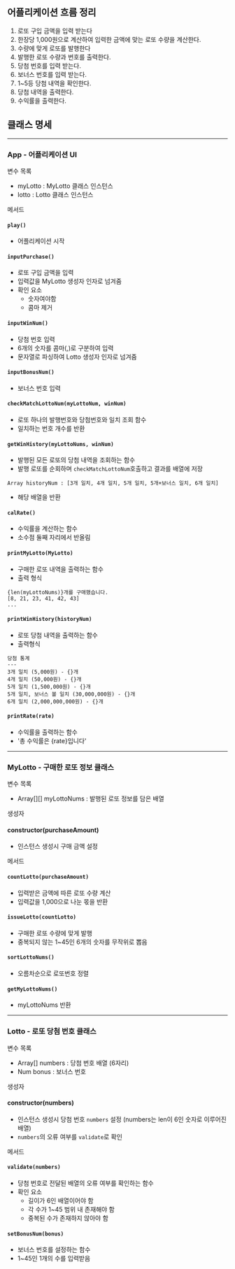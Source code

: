 ## 어플리케이션 흐름 정리
1. 로또 구입 금액을 입력 받는다
2. 한장당 1,000원으로 계산하여 입력한 금액에 맞는 로또 수량을 계산한다.
3. 수량에 맞게 로또를 발행한다
4. 발행한 로또 수량과 번호를 출력한다.
5. 당첨 번호를 입력 받는다.
6. 보너스 번호를 입력 받는다.
7. 1~5등 당첨 내역을 확인한다.
7. 당첨 내역을 출력한다.
8. 수익률을 출력한다.



## 클래스 명세
---
### App - 어플리케이션 UI
변수 목록
- myLotto : MyLotto 클래스 인스턴스
- lotto : Lotto 클래스 인스턴스

메서드
#### `play()`
- 어플리케이션 시작

#### `inputPurchase()`
- 로또 구입 금액을 입력
- 입력값을 MyLotto 생성자 인자로 넘겨줌
- 확인 요소
    - 숫자여야함
    - 콤마 제거

#### `inputWinNum()`
- 당첨 번호 입력
- 6개의 숫자를 콤마(,)로 구분하여 입력
- 문자열로 파싱하여 Lotto 생성자 인자로 넘겨줌

#### `inputBonusNum()`
- 보너스 번호 입력

#### `checkMatchLottoNum(myLottoNum, winNum)`
- 로또 하나의 발행번호와 당첨번호와 일치 조회 함수
- 일치하는 번호 개수를 반환

#### `getWinHistory(myLottoNums, winNum)`
- 발행된 모든 로또의 당첨 내역을 조회하는 함수
- 발행 로또를 순회하며 `checkMatchLottoNum`호출하고 결과를 배열에 저장
```
Array historyNum : [3개 일치, 4개 일치, 5개 일치, 5개+보너스 일치, 6개 일치]
```
- 해당 배열을 반환

#### `calRate()`
- 수익률을 계산하는 함수
- 소수점 둘째 자리에서 반올림

#### `printMyLotto(MyLotto)`
- 구매한 로또 내역을 출력하는 함수
- 출력 형식
```
{len(myLottoNums)}개를 구매했습니다.
[8, 21, 23, 41, 42, 43]
...
```

#### `printWinHistory(historyNum)`
- 로또 당첨 내역을 출력하는 함수
- 출력형식
```
당첨 통계
---
3개 일치 (5,000원) - {}개
4개 일치 (50,000원) - {}개
5개 일치 (1,500,000원) - {}개
5개 일치, 보너스 볼 일치 (30,000,000원) - {}개
6개 일치 (2,000,000,000원) - {}개
```

#### `printRate(rate)`
- 수익률을 출력하는 함수
- '총 수익률은 {rate}입니다'

---
### MyLotto - 구매한 로또 정보 클래스
변수 목록
- Array[][] myLottoNums : 발행된 로또 정보를 담은 배열

생성자
#### constructor(purchaseAmount)
- 인스턴스 생성시 구매 금액 설정

메서드
#### `countLotto(purchaseAmount)`
- 입력받은 금액에 따른 로또 수량 계산
- 입력값을 1,000으로 나눈 몫을 반환

#### `issueLotto(countLotto)`
- 구매한 로또 수량에 맞게 발행
- 중복되지 않는 1~45인 6개의 숫자를 무작위로 뽑음

#### `sortLottoNums()`
- 오름차순으로 로또번호 정렬

#### `getMyLottoNums()`
- myLottoNums 반환

---
### Lotto - 로또 당첨 번호 클래스
변수 목록
- Array[] numbers : 당첨 번호 배열 (6자리)
- Num bonus : 보너스 번호

생성자
#### constructor(numbers)
- 인스턴스 생성시 당첨 번호 `numbers` 설정 (numbers는 len이 6인 숫자로 이루어진 배열)
- `numbers`의 오류 여부를 `validate`로 확인

메서드
#### `validate(numbers)`
- 당첨 번호로 전달된 배열의 오류 여부를 확인하는 함수
- 확인 요소
    - 길이가 6인 배열이어야 함
    - 각 수가 1~45 범위 내 존재해야 함
    - 중복된 수가 존재하지 않아야 함

#### `setBonusNum(bonus)`
- 보너스 번호를 설정하는 함수
- 1~45인 1개의 수를 입력받음